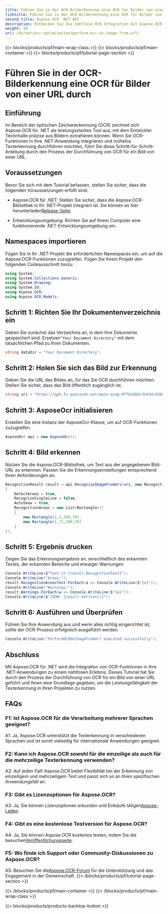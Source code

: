 ```yaml
---
title: Führen Sie in der OCR-Bilderkennung eine OCR für Bilder von einer URL durch
linktitle: Führen Sie in der OCR-Bilderkennung eine OCR für Bilder von einer URL durch
second_title: Aspose.OCR .NET API
description: Entdecken Sie die nahtlose OCR-Integration mit Aspose.OCR für .NET. Erkennen Sie Text präzise aus Bildern.
weight: 10
url: /de/net/ocr-optimization/perform-ocr-on-image-from-url/
---
```


{{< blocks/products/pf/main-wrap-class >}}
{{< blocks/products/pf/main-container >}}
{{< blocks/products/pf/tutorial-page-section >}}

# Führen Sie in der OCR-Bilderkennung eine OCR für Bilder von einer URL durch

## Einführung

Im Bereich der optischen Zeichenerkennung (OCR) zeichnet sich Aspose.OCR für .NET als leistungsstarkes Tool aus, mit dem Entwickler Textinhalte präzise aus Bildern extrahieren können. Wenn Sie OCR-Funktionen in Ihre .NET-Anwendung integrieren und mühelos Texterkennung durchführen möchten, führt Sie diese Schritt-für-Schritt-Anleitung durch den Prozess der Durchführung von OCR für ein Bild von einer URL.

## Voraussetzungen

Bevor Sie sich mit dem Tutorial befassen, stellen Sie sicher, dass die folgenden Voraussetzungen erfüllt sind:

-  Aspose.OCR für .NET: Stellen Sie sicher, dass die Aspose.OCR-Bibliothek in Ihr .NET-Projekt integriert ist. Sie können es hier herunterladen[Release-Seite](https://releases.aspose.com/ocr/net/).

- Entwicklungsumgebung: Richten Sie auf Ihrem Computer eine funktionierende .NET-Entwicklungsumgebung ein.

## Namespaces importieren

Fügen Sie in Ihr .NET-Projekt die erforderlichen Namespaces ein, um auf die Aspose.OCR-Funktionen zuzugreifen. Fügen Sie Ihrem Projekt den folgenden Codeausschnitt hinzu:

```csharp
using System;
using System.Collections.Generic;
using System.Drawing;
using System.IO;
using Aspose.OCR;
using Aspose.OCR.Models;
```

## Schritt 1: Richten Sie Ihr Dokumentenverzeichnis ein

 Geben Sie zunächst das Verzeichnis an, in dem Ihre Dokumente gespeichert sind. Ersetzen`"Your Document Directory"` mit dem tatsächlichen Pfad zu Ihren Dokumenten.

```csharp
string dataDir = "Your Document Directory";
```

## Schritt 2: Holen Sie sich das Bild zur Erkennung

Geben Sie die URL des Bildes an, für das Sie OCR durchführen möchten. Stellen Sie sicher, dass das Bild öffentlich zugänglich ist.

```csharp
string uri = "https://qph.fs.quoracdn.net/main-qimg-0ff82d0dc3543dcd3b06028f5476c2e4";
```

## Schritt 3: AsposeOcr initialisieren

Erstellen Sie eine Instanz der AsposeOcr-Klasse, um auf OCR-Funktionen zuzugreifen.

```csharp
AsposeOcr api = new AsposeOcr();
```

## Schritt 4: Bild erkennen

Nutzen Sie die Aspose.OCR-Bibliothek, um Text aus der angegebenen Bild-URL zu erkennen. Passen Sie die Erkennungseinstellungen entsprechend Ihren Anforderungen an.

```csharp
RecognitionResult result = api.RecognizeImageFromUri(uri, new RecognitionSettings
{
    DetectAreas = true,
    RecognizeSingleLine = false,
    AutoSkew = true,
    RecognitionAreas = new List<Rectangle>()
    {
        new Rectangle(1,3,390,70),
        new Rectangle(1,72,390,70)
    }
});
```

## Schritt 5: Ergebnis drucken

Zeigen Sie das Erkennungsergebnis an, einschließlich des erkannten Textes, der erkannten Bereiche und etwaiger Warnungen.

```csharp
Console.WriteLine($"Text:\n {result.RecognitionText}");
Console.WriteLine("Areas:");
result.RecognitionAreasText.ForEach(a => Console.WriteLine($"{a}"));
Console.WriteLine("Warnings:");
result.Warnings.ForEach(w => Console.WriteLine($"{w}"));
Console.WriteLine($"JSON: {result.GetJson()}");
```

## Schritt 6: Ausführen und Überprüfen

Führen Sie Ihre Anwendung aus und wenn alles richtig eingerichtet ist, sollte der OCR-Prozess erfolgreich ausgeführt werden.

```csharp
Console.WriteLine("PerformOCROnImageFromUrl executed successfully");
```

## Abschluss

Mit Aspose.OCR für .NET wird die Integration von OCR-Funktionen in Ihre .NET-Anwendungen zu einem nahtlosen Erlebnis. Dieses Tutorial hat Sie durch den Prozess der Durchführung von OCR für ein Bild von einer URL geführt und Ihnen eine Grundlage gegeben, um die Leistungsfähigkeit der Texterkennung in Ihren Projekten zu nutzen.

## FAQs

### F1: Ist Aspose.OCR für die Verarbeitung mehrerer Sprachen geeignet?

A1: Ja, Aspose.OCR unterstützt die Texterkennung in verschiedenen Sprachen und ist somit vielseitig für internationale Anwendungen geeignet.

### F2: Kann ich Aspose.OCR sowohl für die einzeilige als auch für die mehrzeilige Texterkennung verwenden?

A2: Auf jeden Fall! Aspose.OCR bietet Flexibilität bei der Erkennung von einzeiligem und mehrzeiligem Text und passt sich so an Ihren spezifischen Anwendungsfall an.

### F3: Gibt es Lizenzoptionen für Aspose.OCR?

 A3: Ja, Sie können Lizenzoptionen erkunden und Einkäufe tätigen[Aspose-Laden](https://purchase.aspose.com/buy).

### F4: Gibt es eine kostenlose Testversion für Aspose.OCR?

 A4: Ja, Sie können Aspose.OCR kostenlos testen, indem Sie die besuchen[Veröffentlichungsseite](https://releases.aspose.com/).

### F5: Wo finde ich Support oder Community-Diskussionen zu Aspose.OCR?

 A5: Besuchen Sie die[Aspose.OCR-Forum](https://forum.aspose.com/c/ocr/16) für die Unterstützung und das Engagement in der Gemeinschaft.
{{< /blocks/products/pf/tutorial-page-section >}}

{{< /blocks/products/pf/main-container >}}
{{< /blocks/products/pf/main-wrap-class >}}

{{< blocks/products/products-backtop-button >}}
